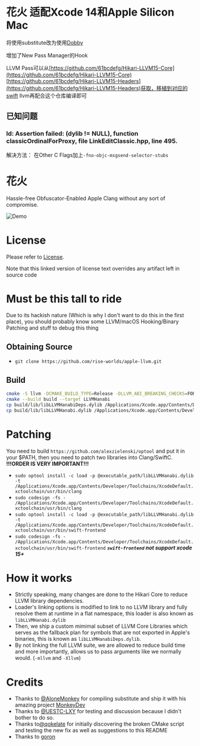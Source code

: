 # 花火 适配Xcode 14和Apple Silicon Mac
将使用substitute改为使用[Dobby](https://github.com/jmpews/Dobby)

增加了New Pass Manager的Hook

LLVM Pass可以从[https://github.com/61bcdefg/Hikari-LLVM15-Core](https://github.com/61bcdefg/Hikari-LLVM15-Core) [https://github.com/61bcdefg/Hikari-LLVM15-Headers](https://github.com/61bcdefg/Hikari-LLVM15-Headers)获取，移植到对应的swift llvm再配合这个仓库编译即可

## 已知问题

### ld: Assertion failed: (dylib != NULL), function classicOrdinalForProxy, file LinkEditClassic.hpp, line 495.

解决方法： 在Other C Flags加上`-fno-objc-msgsend-selector-stubs`

# 花火
Hassle-free Obfuscator-Enabled Apple Clang without any sort of compromise.

![Demo](https://github.com/HikariObfuscator/Hanabi/blob/master/Demo.jpg?raw=true)

# License
Please refer to [License](https://github.com/HikariObfuscator/Hikari/wiki/License).

Note that this linked version of license text overrides any artifact left in source code

# Must be this tall to ride
Due to its hackish nature (Which is why I don't want to do this in the first place), you should probably know some LLVM/macOS Hooking/Binary Patching and stuff to debug this thing

## Obtaining Source
- ``git clone https://github.com/rise-worlds/apple-llvm.git ``

## Build
```bash
cmake -S llvm -DCMAKE_BUILD_TYPE=Release -DLLVM_ABI_BREAKING_CHECKS=FORCE_OFF -G Ninja -B build
cmake --build build --target LLVMHanabi
cp build/lib/libLLVMHanabiDeps.dylib /Applications/Xcode.app/Contents/Developer/Toolchains/XcodeDefault.xctoolchain/usr/bin/
cp build/lib/libLLVMHanabi.dylib /Applications/Xcode.app/Contents/Developer/Toolchains/XcodeDefault.xctoolchain/usr/bin/
```

# Patching

You need to build ``https://github.com/alexzielenski/optool`` and put it in your $PATH, then you need to patch two libraries into Clang/SwiftC.
**!!!ORDER IS VERY IMPORTANT!!!**
- ``sudo optool install -c load -p @executable_path/libLLVMHanabi.dylib -t /Applications/Xcode.app/Contents/Developer/Toolchains/XcodeDefault.xctoolchain/usr/bin/clang``
- ``sudo codesign -fs - /Applications/Xcode.app/Contents/Developer/Toolchains/XcodeDefault.xctoolchain/usr/bin/clang``
- ``sudo optool install -c load -p @executable_path/libLLVMHanabi.dylib -t /Applications/Xcode.app/Contents/Developer/Toolchains/XcodeDefault.xctoolchain/usr/bin/swift-frontend``
- ``sudo codesign -fs - /Applications/Xcode.app/Contents/Developer/Toolchains/XcodeDefault.xctoolchain/usr/bin/swift-frontend``
***`swift-frontend` not support xcode 15+***

# How it works
- Strictly speaking, many changes are done to the Hikari Core to reduce LLVM library dependencies.
- Loader's linking options is modified to link to no LLVM library and fully resolve them at runtime in a flat namespace, this loader is also known as ``libLLVMHanabi.dylib``
- Then, we ship a custom mimimal subset of LLVM Core Libraries which serves as the fallback plan for symbols that are not exported in Apple's binaries, this is known as ``libLLVMHanabiDeps.dylib``.
- By not linking the full LLVM suite, we are allowed to reduce build time and more importantly, allows us to pass arguments like we normally would. (``-mllvm`` and ``-Xllvm``)


# Credits

- Thanks to [@AloneMonkey](https://github.com/AloneMonkey) for compiling substitute and ship it with his amazing project [MonkeyDev](https://github.com/AloneMonkey/MonkeyDev/blob/master/MFrameworks/libsubstitute.dylib)
- Thanks to [@UESTC-LXY](https://github.com/UESTC-LXY) for testing and discussion because I didn't bother to do so.
- Thanks to[@qokelate](https://github.com/qokelate) for initially discovering the broken CMake script and testing the new fix as well as suggestions to this README
- Thanks to [goron](https://github.com/amimo/goron)

